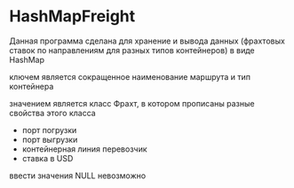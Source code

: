# HashMapFreight

Данная программа сделана для хранение и вывода данных
(фрахтовых ставок по направлениям для разных типов контейнеров)
в виде HashMap

ключем является сокращенное наименование маршрута и тип контейнера

значением является класс Фрахт, в котором прописаны разные свойства этого класса
- порт погрузки
- порт выгрузки
- контейнерная линия перевозчик
- ставка в USD

ввести значения NULL невозможно
